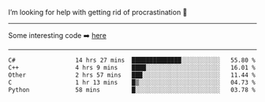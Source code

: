 I’m looking for help with getting rid of procrastination 🤔

-----

Some interesting code :arrow_right: [here](https://github.com/zhen8838/playground)

-----

<!--START_SECTION:waka-->

```txt
C#                 14 hrs 27 mins  ██████████████░░░░░░░░░░░   55.80 %
C++                4 hrs 9 mins    ████░░░░░░░░░░░░░░░░░░░░░   16.01 %
Other              2 hrs 57 mins   ███░░░░░░░░░░░░░░░░░░░░░░   11.44 %
C                  1 hr 13 mins    █▒░░░░░░░░░░░░░░░░░░░░░░░   04.73 %
Python             58 mins         █░░░░░░░░░░░░░░░░░░░░░░░░   03.78 %
```

<!--END_SECTION:waka-->

<!--
**zhen8838/zhen8838** is a ✨ _special_ ✨ repository because its `README.md` (this file) appears on your GitHub profile.

Here are some ideas to get you started:

- 🔭 I’m currently working on ...
- 🌱 I’m currently learning ...
- 👯 I’m looking to collaborate on ...
 ...
- 💬 Ask me about ...
- 📫 How to reach me: ...
- 😄 Pronouns: ...
- ⚡ Fun fact: ...
-->

